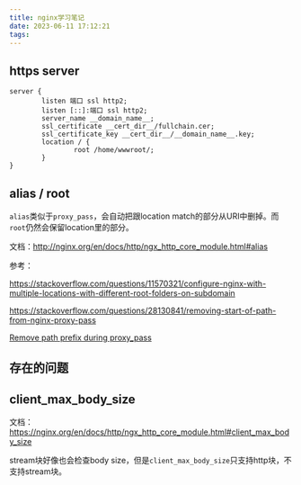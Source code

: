 ```yaml
---
title: nginx学习笔记
date: 2023-06-11 17:12:21
tags:
---
```


## https server

```text
server {
        listen 端口 ssl http2;
        listen [::]:端口 ssl http2;
        server_name __domain_name__;
        ssl_certificate __cert_dir__/fullchain.cer;
        ssl_certificate_key __cert_dir__/__domain_name__.key;
        location / { 
                root /home/wwwroot/;
        }   
}
```

## alias / root

`alias`类似于`proxy_pass`，会自动把跟location match的部分从URI中删掉。而`root`仍然会保留location里的部分。

文档：<http://nginx.org/en/docs/http/ngx_http_core_module.html#alias>

参考：

<https://stackoverflow.com/questions/11570321/configure-nginx-with-multiple-locations-with-different-root-folders-on-subdomain>

<https://stackoverflow.com/questions/28130841/removing-start-of-path-from-nginx-proxy-pass>

[Remove path prefix during proxy_pass](https://mailman.nginx.org/pipermail/nginx/2016-February/049856.html)

## 存在的问题

## client_max_body_size

文档：<https://nginx.org/en/docs/http/ngx_http_core_module.html#client_max_body_size>

stream块好像也会检查body size，但是`client_max_body_size`只支持http块，不支持stream块。
